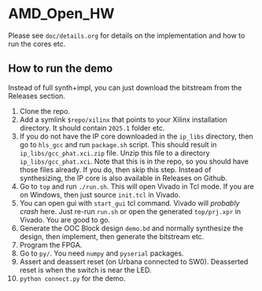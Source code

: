 # AMD_Open_HW

Please see `doc/details.org` for details on the implementation and how to run the cores etc.

## How to run the demo

Instead of full synth+impl, you can just download the bitstream from the Releases section.
    
1. Clone the repo.   
2. Add a symlink `$repo/xilinx` that points to your Xilinx installation directory. It should contain `2025.1` folder etc.
3. If you do not have the IP core downloaded in the `ip_libs` directory, then go to `hls_gcc` and run `package.sh` script. This should result in `ip_libs/gcc_phat.xci.zip` file. Unzip this file to a directory `ip_libs/gcc_phat.xci`. Note that this is in the repo, so you should have those files already. If you do, then skip this step. Instead of synthesizing, the IP core is also available in Releases on Github.
4. Go to `top` and run `./run.sh`. This will open Vivado in Tcl mode. If you are on Windows, then just source `init.tcl` in Vivado.
5. You can open gui with `start_gui` tcl command. Vivado will _probably crash_ here. Just re-run `run.sh` or open the generated `top/prj.xpr` in Vivado. You are good to go.
6. Generate the OOC Block design `demo.bd` and normally synthesize the design, then implement, then generate the bitstream etc.
7. Program the FPGA.
8. Go to `py/`. You need `numpy` and `pyserial` packages.
9. Assert and deassert reset (on Urbana connected to SW0). Deasserted reset is when the switch is near the LED.
10. `python connect.py` for the demo.